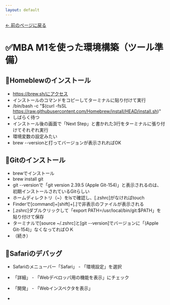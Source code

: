 ```yaml
---
layout: default
---
```

[← 前のページに戻る](/index.html)
# ✅MBA M1を使った環境構築（ツール準備）
## 🔹Homeblewのインストール
- https://brew.sh/にアクセス
- インストールのコマンドをコピーしてターミナルに貼り付けて実行
- /bin/bash -c "$(curl -fsSL https://raw.githubusercontent.com/Homebrew/install/HEAD/install.sh)"
- しばらく待つ
- インストール後の画面で「Next Step」と書かれた3行をターミナルに張り付けてそれぞれ実行
- 環境変数の設定みたい
- brew --versionと打ってバージョンが表示されればOK  
## 🔹Gitのインストール
- brewでインストール
- brew install git
- git --versionで「git version 2.39.5 (Apple Git-154)」と表示されるのは、初期インストールされているGitらしい
- ホームディレクトリ（~）をlsで確認し、[.zshrc]がなければtouch
- Finderで[command]+[shift]+[.]で非表示のファイルが表示される
- [.zshrc]ダブルクリックして「export PATH=/usr/local/bin/git:$PATH」を貼り付けて保存
- ターミナルで[source ~/.zshrc]と[git --version]でバージョンに「(Apple Git-154)」なくなってればＯＫ
- （続き）
## 🔹Safariのデバッグ
- Safariのメニューバー「Safari」 - 「環境設定」を選択﻿
- 「詳細」 - 「Webデベロッパ用の機能を表示」にチェック
- 「開発」 - 「Webインスペクタを表示」

- 
